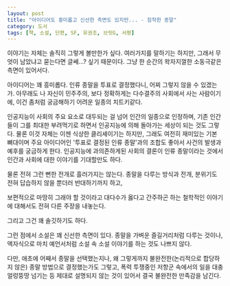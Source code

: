 ```yaml
---
layout: post
title: "아이디어도 흥미롭고 신선한 측면도 있지만... - 침착한 종말"
category: 도서
tags: [책, 소설, 단편, SF, 유권조, 브릿G, 서평]
---
```


이야기는 자체는 솔직히 그렇게 볼만한가 싶다.
여러가지를 말하기는 하지만, 그래서 무엇이 남았냐고 묻는다면 글쎄...? 싶기 때문이다.
그냥 한 순간의 왁자지껄한 소동극같은 측면이 있어서다.

아이디어는 꽤 흥미롭다.
인류 종말을 투표로 결정했다니, 어찌 그렇지 않을 수 있겠는가.
아무래도 나 자신이 민주주의, 보다 정확하게는 다수결주의 사회에서 사는 사람이기에,
이건 좀처럼 궁금해하기 어려운 일종의 치트키같다.

인공지능이 사회의 주요 요소로 대두되는 걸 넘어 인간의 일종으로 인정하며,
기존 인간들이 그를 최대한 부려먹기로 하면서
인공지능에 의해 돌아가는 세상이 되는 것도 그렇다.
물론 이것 자체는 이젠 식상한 클리셰이기는 하지만,
그래도 여전히 재미있는 기본 뼈대이며
주요 아이디어인 '투표로 결정된 인류 종말'과의 조합도 좋아서
사건의 발생과 예후를 궁금하게 한다.
인공지능에 과의존하게된 사회의 결론이 인류 종말이라는 것에서
인간과 사회에 대한 이야기를 기대할만도 하다.

물론 전혀 그런 뻔한 전개로 흘러가지는 않는다.
종말을 다루는 방식과 전개, 분위기도 전혀 답습하지 않을 뿐더러 반대하기까지 하고,
<!--
소위 가족주의적인 이야기로 흘러가지 않는다.
오히려 그걸 단호하게 철벽친다.
-->
보편적으로 마땅히 그래야 할 것이라고 대다수가 옳다고 간주하곤 하는
철학적인 이야기에 대해서도 전혀 다른 주장을 내놓는다.
<!--
스피노자가 한 것으로 잘못 알려진(그냥 출처 불명이다) '비록 내일 지구의 종말이 온다 하더라도, 나는 오늘 한 그루의 사과나무를 심겠다.'는 말에 대해
어차피 멸망할 거라면 뭘 하든 무슨 차이가 있어? 라고 반박한다.
-->
그리고 그건 꽤 솔깃하기도 하다.

그런 점에서 소설은 꽤 신선한 측면이 있다.
종말을 가벼운 즐길거리처럼 다루는 것이나,
액자식으로 마치 예언서처럼 소설 속 소설 이야기를 하는 것도 나쁘지 않다.

다만, 애초에 어째서 종말을 선택했는지나,
왜 그렇게까지 불완전한(논리적으로 합당하지 않은) 종말 방법으로 결정했는가도 그렇고,
폭력 투쟁중인 저항군 속에서의 일을 대충 얼렁뚱땅 넘기는 등
제대로 설명되지 않는 것이 있어서 결국 불완전한 만족감을 남긴다.
